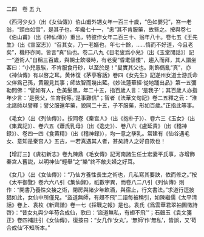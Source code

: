 二四　卷 五 九

《西河少女》（出《女仙傳》）伯山甫外甥女年一百三十歲，“色如嬰兒”，笞一老翁，“頭白如雪”，是其子也，年纔七十一，“恚”其不肯服藥，故笞之。按與卷七《伯山甫》（出《神仙傳》）重出，特彼作女年二百三十、翁年八十。卷七五《王先生》（出《宣室志》）“召其女，乃一老嫗也，年七十餘，……惰而不好道，今且老矣”，機杼亦同。皆言“真”仙也。卷二八九《目老叟爲小兒》（出《玉堂閒話》）記一“道術人”自稱三百歲，與朝士飲啜時，有老叟“昏耄傴僂”，趨入而拜，其人謂坐客曰：“小兒愚騃，不肯服食丹砂，以至於是！”叟實其父也。則飾僞亂“真”，亦《神仙傳》有以啓之耳。黄休復《茅亭客話》卷四《女先生》記遂州女道士游氏命父佯爲己孫，黄親見其事；師故智而幾出藍。《妙法蓮華經·從地踊出品》第一五彌勒問佛：“譬如有人，色美髮黑，年二十五，指百歲人言：‘是我子’；其百歲人亦指年少言：‘是我父，生育我等。’是事難信”；智者《法華文句記》卷二五釋之云：“淮北諸師以譬釋；譬父服還年藥，貌同二十五，子不服藥，形如百歲。”正指此等事。

《毛女》（出《列仙傳》）。按同卷《秦宫人》（出《抱朴子》）、卷六三《玉女》（出《集異記》）、卷六五《蕭氏乳母》（出《逸史》）、卷八六《盧延貴》（出《稽神録》）、卷四一四《食黄精》（出《稽神録》），均一意之孳乳。常建有《仙谷遇毛女、意知是秦宫人》五古，一若真遇其人者，甚矣詩人之好自欺也！

【增訂三】《虞初新志》卷九陳鼎《毛女傳》記河南諸生任士宏妻平氏事，亦增飾秦宫人舊説，以明神仙“輕舉”之“樂”終不敵夫婦之好耳。

《女几》（出《女仙傳》）：“乃仙方養性長生之術也，几私寫其要訣，依而修之。”按《太平御覽》卷六六八引《集仙録》，祇數字異，而卷八二八引《列仙傳》則作：“開書乃養性交接之術，閉房與諸少年飲酒，與宿止，行文書法。”求道行逕披猖如此，女仙中所僅見。“盜道無師，有翅不飛”二語每被稱引，如陳繼儒《太平清話》卷上、袁枚《新齊諧》卷一七《採戰之報》是也。袁氏《爲雲華君翠袖圖徵詩啓》：“昔女丸與少年苟合成仙，歌曰：‘盜道無私，有翅不飛’”；石韞玉《袁文箋正》卷四補註引《女仙傳》，復按曰：“女几作‘女丸’，‘無師’作‘無私’，皆誤，又‘苟合成仙’不知所本。”